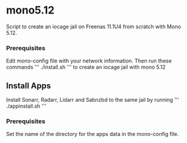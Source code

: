 # mono5.12

Script to create an iocage jail on Freenas 11.1U4 from scratch with Mono 5.12.  
### Prerequisites
Edit mono-config file with your network information.  Then run these commands
'''
./install.sh
'''
to create an iocage jail with mono 5.12

## Install Apps
Install Sonarr, Radarr, Lidarr and Sabnzbd to the same jail by running
'''
./appinstall.sh
'''
### Prerequisites
Set the name of the directory for the apps data in the mono-config file.
